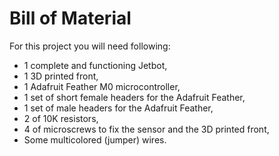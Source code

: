 
# Bill of Material

For this project you will need following:

* 1 complete and functioning Jetbot,
* 1 3D printed front, 
* 1 Adafruit Feather M0 microcontroller,
* 1 set of short female headers for the Adafruit Feather,
* 1 set of male headers for the Adafruit Feather,
* 2 of 10K resistors,
* 4 of microscrews to fix the sensor and the 3D printed front,
* Some multicolored (jumper) wires.
